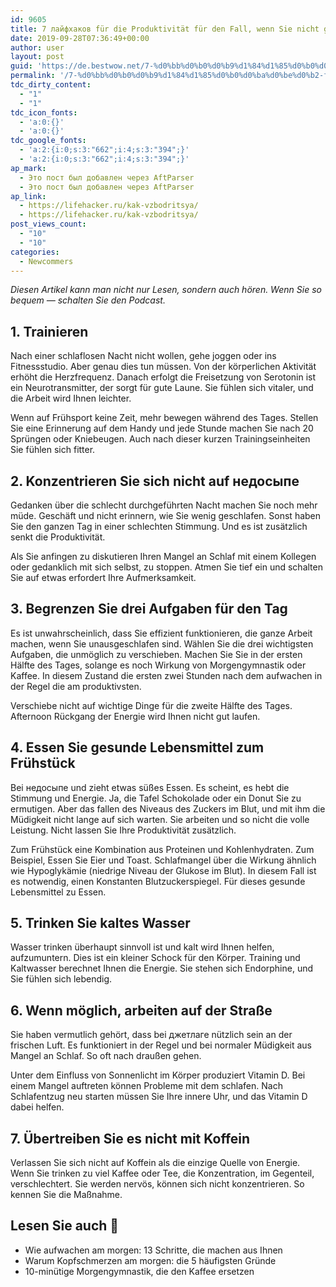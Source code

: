```yaml
---
id: 9605
title: 7 лайфхаков für die Produktivität für den Fall, wenn Sie nicht genug schlafen
date: 2019-09-28T07:36:49+00:00
author: user
layout: post
guid: 'https://de.bestwow.net/7-%d0%bb%d0%b0%d0%b9%d1%84%d1%85%d0%b0%d0%ba%d0%be%d0%b2-fur-die-produktivitat-fur-den-fall-wenn-sie-nicht-genug-schlafen/'
permalink: '/7-%d0%bb%d0%b0%d0%b9%d1%84%d1%85%d0%b0%d0%ba%d0%be%d0%b2-fur-die-produktivitat-fur-den-fall-wenn-sie-nicht-genug-schlafen/'
tdc_dirty_content:
  - "1"
  - "1"
tdc_icon_fonts:
  - 'a:0:{}'
  - 'a:0:{}'
tdc_google_fonts:
  - 'a:2:{i:0;s:3:"662";i:4;s:3:"394";}'
  - 'a:2:{i:0;s:3:"662";i:4;s:3:"394";}'
ap_mark:
  - Это пост был добавлен через AftParser
  - Это пост был добавлен через AftParser
ap_link:
  - https://lifehacker.ru/kak-vzbodritsya/
  - https://lifehacker.ru/kak-vzbodritsya/
post_views_count:
  - "10"
  - "10"
categories:
  - Newcommers
---
```

_Diesen Artikel kann man nicht nur Lesen, sondern auch hören. Wenn Sie so bequem — schalten Sie den Podcast._</p> 

## 1. Trainieren

Nach einer schlaflosen Nacht nicht wollen, gehe joggen oder ins Fitnessstudio. Aber genau dies tun müssen. Von der körperlichen Aktivität erhöht die Herzfrequenz. Danach erfolgt die Freisetzung von Serotonin ist ein Neurotransmitter, der sorgt für gute Laune. Sie fühlen sich vitaler, und die Arbeit wird Ihnen leichter.

Wenn auf Frühsport keine Zeit, mehr bewegen während des Tages. Stellen Sie eine Erinnerung auf dem Handy und jede Stunde machen Sie nach 20 Sprüngen oder Kniebeugen. Auch nach dieser kurzen Trainingseinheiten Sie fühlen sich fitter.

## 2. Konzentrieren Sie sich nicht auf недосыпе

Gedanken über die schlecht durchgeführten Nacht machen Sie noch mehr müde. Geschäft und nicht erinnern, wie Sie wenig geschlafen. Sonst haben Sie den ganzen Tag in einer schlechten Stimmung. Und es ist zusätzlich senkt die Produktivität.

Als Sie anfingen zu diskutieren Ihren Mangel an Schlaf mit einem Kollegen oder gedanklich mit sich selbst, zu stoppen. Atmen Sie tief ein und schalten Sie auf etwas erfordert Ihre Aufmerksamkeit.

## 3. Begrenzen Sie drei Aufgaben für den Tag

Es ist unwahrscheinlich, dass Sie effizient funktionieren, die ganze Arbeit machen, wenn Sie unausgeschlafen sind. Wählen Sie die drei wichtigsten Aufgaben, die unmöglich zu verschieben. Machen Sie Sie in der ersten Hälfte des Tages, solange es noch Wirkung von Morgengymnastik oder Kaffee. In diesem Zustand die ersten zwei Stunden nach dem aufwachen in der Regel die am produktivsten.

Verschiebe nicht auf wichtige Dinge für die zweite Hälfte des Tages. Afternoon Rückgang der Energie wird Ihnen nicht gut laufen.

## 4. Essen Sie gesunde Lebensmittel zum Frühstück

Bei недосыпе und zieht etwas süßes Essen. Es scheint, es hebt die Stimmung und Energie. Ja, die Tafel Schokolade oder ein Donut Sie zu ermutigen. Aber das fallen des Niveaus des Zuckers im Blut, und mit ihm die Müdigkeit nicht lange auf sich warten. Sie arbeiten und so nicht die volle Leistung. Nicht lassen Sie Ihre Produktivität zusätzlich.

Zum Frühstück eine Kombination aus Proteinen und Kohlenhydraten. Zum Beispiel, Essen Sie Eier und Toast. Schlafmangel über die Wirkung ähnlich wie Hypoglykämie (niedrige Niveau der Glukose im Blut). In diesem Fall ist es notwendig, einen Konstanten Blutzuckerspiegel. Für dieses gesunde Lebensmittel zu Essen.

## 5. Trinken Sie kaltes Wasser

Wasser trinken überhaupt sinnvoll ist und kalt wird Ihnen helfen, aufzumuntern. Dies ist ein kleiner Schock für den Körper. Training und Kaltwasser berechnet Ihnen die Energie. Sie stehen sich Endorphine, und Sie fühlen sich lebendig.

## 6. Wenn möglich, arbeiten auf der Straße

Sie haben vermutlich gehört, dass bei джетлаге nützlich sein an der frischen Luft. Es funktioniert in der Regel und bei normaler Müdigkeit aus Mangel an Schlaf. So oft nach draußen gehen.

Unter dem Einfluss von Sonnenlicht im Körper produziert Vitamin D. Bei einem Mangel auftreten können Probleme mit dem schlafen. Nach Schlafentzug neu starten müssen Sie Ihre innere Uhr, und das Vitamin D dabei helfen.

## 7. Übertreiben Sie es nicht mit Koffein

Verlassen Sie sich nicht auf Koffein als die einzige Quelle von Energie. Wenn Sie trinken zu viel Kaffee oder Tee, die Konzentration, im Gegenteil, verschlechtert. Sie werden nervös, können sich nicht konzentrieren. So kennen Sie die Maßnahme.

<div>
  <h2 class="read-also__title">
    <span>Lesen Sie auch</span> <span>🧐 </span>
  </h2>
  
  <ul class="read-also__list">
    <li>
      Wie aufwachen am morgen: 13 Schritte, die machen aus Ihnen
    </li>
    <li>
      Warum Kopfschmerzen am morgen: die 5 häufigsten Gründe
    </li>
    <li>
      10-minütige Morgengymnastik, die den Kaffee ersetzen
    </li>
  </ul>
</div>
